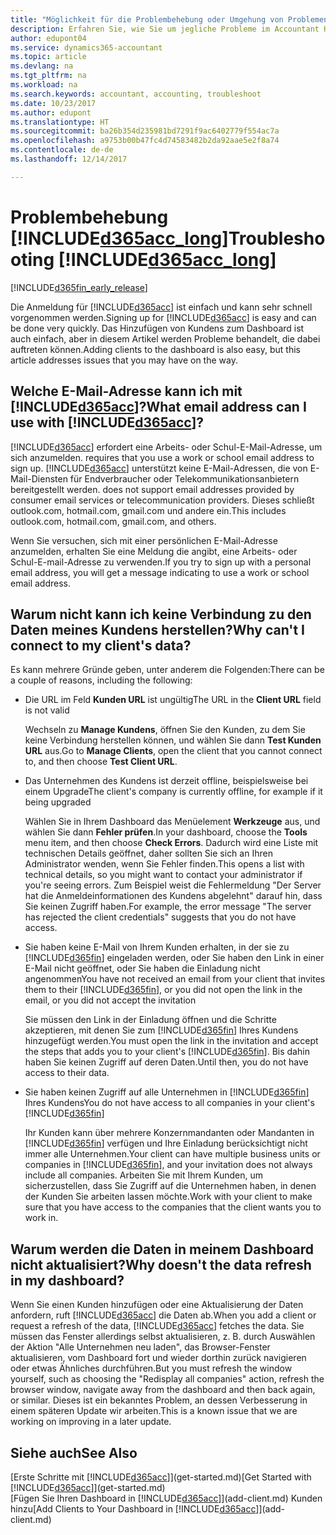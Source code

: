 ```yaml
---
title: "Möglichkeit für die Problembehebung oder Umgehung von Problemen | Microsoft Docs"
description: Erfahren Sie, wie Sie um jegliche Probleme im Accountant Hub for Dynamics 365 umgehen.
author: edupont04
ms.service: dynamics365-accountant
ms.topic: article
ms.devlang: na
ms.tgt_pltfrm: na
ms.workload: na
ms.search.keywords: accountant, accounting, troubleshoot
ms.date: 10/23/2017
ms.author: edupont
ms.translationtype: HT
ms.sourcegitcommit: ba26b354d235981bd7291f9ac6402779f554ac7a
ms.openlocfilehash: a9753b00b47fc4d74583482b2da92aae5e2f8a74
ms.contentlocale: de-de
ms.lasthandoff: 12/14/2017

---
```

# <a name="troubleshooting-included365acclongincludesd365acclongmdmd"></a><span data-ttu-id="4215a-103">Problembehebung [!INCLUDE[d365acc_long](includes/d365acc_long_md.md)]</span><span class="sxs-lookup"><span data-stu-id="4215a-103">Troubleshooting [!INCLUDE[d365acc_long](includes/d365acc_long_md.md)]</span></span>
[!INCLUDE[d365fin_early_release](includes/d365fin_early_release.md.md)]

<span data-ttu-id="4215a-104">Die Anmeldung für [!INCLUDE[d365acc](includes/d365acc_md.md)] ist einfach und kann sehr schnell vorgenommen werden.</span><span class="sxs-lookup"><span data-stu-id="4215a-104">Signing up for [!INCLUDE[d365acc](includes/d365acc_md.md)] is easy and can be done very quickly.</span></span> <span data-ttu-id="4215a-105">Das Hinzufügen von Kundens zum Dashboard ist auch einfach, aber in diesem Artikel werden Probleme behandelt, die dabei auftreten können.</span><span class="sxs-lookup"><span data-stu-id="4215a-105">Adding clients to the dashboard is also easy, but this article addresses issues that you may have on the way.</span></span>

## <a name="what-email-address-can-i-use-with-included365accincludesd365accmdmd"></a><span data-ttu-id="4215a-106">Welche E-Mail-Adresse kann ich mit [!INCLUDE[d365acc](includes/d365acc_md.md)]?</span><span class="sxs-lookup"><span data-stu-id="4215a-106">What email address can I use with [!INCLUDE[d365acc](includes/d365acc_md.md)]?</span></span>
[!INCLUDE[d365acc](includes/d365acc_md.md)]<span data-ttu-id="4215a-107"> erfordert eine Arbeits- oder Schul-E-Mail-Adresse, um sich anzumelden.</span><span class="sxs-lookup"><span data-stu-id="4215a-107"> requires that you use a work or school email address to sign up.</span></span> [!INCLUDE[d365acc](includes/d365acc_md.md)]<span data-ttu-id="4215a-108"> unterstützt keine E-Mail-Adressen, die von E-Mail-Diensten für Endverbraucher oder Telekommunikationsanbietern bereitgestellt werden.</span><span class="sxs-lookup"><span data-stu-id="4215a-108"> does not support email addresses provided by consumer email services or telecommunication providers.</span></span> <span data-ttu-id="4215a-109">Dieses schließt outlook.com, hotmail.com, gmail.com und andere ein.</span><span class="sxs-lookup"><span data-stu-id="4215a-109">This includes outlook.com, hotmail.com, gmail.com, and others.</span></span>  

<span data-ttu-id="4215a-110">Wenn Sie versuchen, sich mit einer persönlichen E-Mail-Adresse anzumelden, erhalten Sie eine Meldung die angibt, eine Arbeits- oder Schul-E-mail-Adresse zu verwenden.</span><span class="sxs-lookup"><span data-stu-id="4215a-110">If you try to sign up with a personal email address, you will get a message indicating to use a work or school email address.</span></span>  

## <a name="why-cant-i-connect-to-my-clients-data"></a><span data-ttu-id="4215a-111">Warum nicht kann ich keine Verbindung zu den Daten meines Kundens herstellen?</span><span class="sxs-lookup"><span data-stu-id="4215a-111">Why can't I connect to my client's data?</span></span>
<span data-ttu-id="4215a-112">Es kann mehrere Gründe geben, unter anderem die Folgenden:</span><span class="sxs-lookup"><span data-stu-id="4215a-112">There can be a couple of reasons, including the following:</span></span>

- <span data-ttu-id="4215a-113">Die URL im Feld **Kunden URL** ist ungültig</span><span class="sxs-lookup"><span data-stu-id="4215a-113">The URL in the **Client URL** field is not valid</span></span>  

  <span data-ttu-id="4215a-114">Wechseln zu **Manage Kundens**, öffnen Sie den Kunden, zu dem Sie keine Verbindung herstellen können, und wählen Sie dann **Test Kunden URL** aus.</span><span class="sxs-lookup"><span data-stu-id="4215a-114">Go to **Manage Clients**, open the client that you cannot connect to, and then choose **Test Client URL**.</span></span>  
- <span data-ttu-id="4215a-115">Das Unternehmen des Kundens ist derzeit offline, beispielsweise bei einem Upgrade</span><span class="sxs-lookup"><span data-stu-id="4215a-115">The client's company is currently offline, for example if it being upgraded</span></span>

  <span data-ttu-id="4215a-116">Wählen Sie in Ihrem Dashboard das Menüelement **Werkzeuge** aus, und wählen Sie dann **Fehler prüfen**.</span><span class="sxs-lookup"><span data-stu-id="4215a-116">In your dashboard, choose the **Tools** menu item, and then choose **Check Errors**.</span></span> <span data-ttu-id="4215a-117">Dadurch wird eine Liste mit technischen Details geöffnet, daher sollten Sie sich an Ihren Administrator wenden, wenn Sie Fehler finden.</span><span class="sxs-lookup"><span data-stu-id="4215a-117">This opens a list with technical details, so you might want to contact your administrator if you're seeing errors.</span></span> <span data-ttu-id="4215a-118">Zum Beispiel weist die Fehlermeldung "Der Server hat die Anmeldeinformationen des Kundens abgelehnt" darauf hin, dass Sie keinen Zugriff haben.</span><span class="sxs-lookup"><span data-stu-id="4215a-118">For example, the error message "The server has rejected the client credentials" suggests that you do not have access.</span></span>  
- <span data-ttu-id="4215a-119">Sie haben keine E-Mail von Ihrem Kunden erhalten, in der sie zu [!INCLUDE[d365fin](includes/d365fin_md.md)] eingeladen werden, oder Sie haben den Link in einer E-Mail nicht geöffnet, oder Sie haben die Einladung nicht angenommen</span><span class="sxs-lookup"><span data-stu-id="4215a-119">You have not received an email from your client that invites them to their [!INCLUDE[d365fin](includes/d365fin_md.md)], or you did not open the link in the email, or you did not accept the invitation</span></span>

  <span data-ttu-id="4215a-120">Sie müssen den Link in der Einladung öffnen und die Schritte akzeptieren, mit denen Sie zum [!INCLUDE[d365fin](includes/d365fin_md.md)] Ihres Kundens hinzugefügt werden.</span><span class="sxs-lookup"><span data-stu-id="4215a-120">You must open the link in the invitation and accept the steps that adds you to your client's [!INCLUDE[d365fin](includes/d365fin_md.md)].</span></span> <span data-ttu-id="4215a-121">Bis dahin haben Sie keinen Zugriff auf deren Daten.</span><span class="sxs-lookup"><span data-stu-id="4215a-121">Until then, you do not have access to their data.</span></span>  
- <span data-ttu-id="4215a-122">Sie haben keinen Zugriff auf alle Unternehmen in [!INCLUDE[d365fin](includes/d365fin_md.md)] Ihres Kundens</span><span class="sxs-lookup"><span data-stu-id="4215a-122">You do not have access to all companies in your client's [!INCLUDE[d365fin](includes/d365fin_md.md)]</span></span>

  <span data-ttu-id="4215a-123">Ihr Kunden kann über mehrere Konzernmandanten oder Mandanten in [!INCLUDE[d365fin](includes/d365fin_md.md)] verfügen und Ihre Einladung berücksichtigt nicht immer alle Unternehmen.</span><span class="sxs-lookup"><span data-stu-id="4215a-123">Your client can have multiple business units or companies in [!INCLUDE[d365fin](includes/d365fin_md.md)], and your invitation does not always include all companies.</span></span> <span data-ttu-id="4215a-124">Arbeiten Sie mit Ihrem Kunden, um sicherzustellen, dass Sie Zugriff auf die Unternehmen haben, in denen der Kunden Sie arbeiten lassen möchte.</span><span class="sxs-lookup"><span data-stu-id="4215a-124">Work with your client to make sure that you have access to the companies that the client wants you to work in.</span></span>  

## <a name="why-doesnt-the-data-refresh-in-my-dashboard"></a><span data-ttu-id="4215a-125">Warum werden die Daten in meinem Dashboard nicht aktualisiert?</span><span class="sxs-lookup"><span data-stu-id="4215a-125">Why doesn't the data refresh in my dashboard?</span></span>
<span data-ttu-id="4215a-126">Wenn Sie einen Kunden hinzufügen oder eine Aktualisierung der Daten anfordern, ruft [!INCLUDE[d365acc](includes/d365acc_md.md)] die Daten ab.</span><span class="sxs-lookup"><span data-stu-id="4215a-126">When you add a client or request a refresh of the data, [!INCLUDE[d365acc](includes/d365acc_md.md)] fetches the data.</span></span> <span data-ttu-id="4215a-127">Sie müssen das Fenster allerdings selbst aktualisieren, z. B. durch Auswählen der Aktion "Alle Unternehmen neu laden", das Browser-Fenster aktualisieren, vom Dashboard fort und wieder dorthin zurück navigieren oder etwas Ähnliches durchführen.</span><span class="sxs-lookup"><span data-stu-id="4215a-127">But you must refresh the window yourself, such as choosing the "Redisplay all companies" action, refresh the browser window, navigate away from the dashboard and then back again, or similar.</span></span> <span data-ttu-id="4215a-128">Dieses ist ein bekanntes Problem, an dessen Verbesserung in einem späteren Update wir arbeiten.</span><span class="sxs-lookup"><span data-stu-id="4215a-128">This is a known issue that we are working on improving in a later update.</span></span>  

## <a name="see-also"></a><span data-ttu-id="4215a-129">Siehe auch</span><span class="sxs-lookup"><span data-stu-id="4215a-129">See Also</span></span>
<span data-ttu-id="4215a-130">[Erste Schritte mit [!INCLUDE[d365acc](includes/d365acc_md.md)]](get-started.md)</span><span class="sxs-lookup"><span data-stu-id="4215a-130">[Get Started with [!INCLUDE[d365acc](includes/d365acc_md.md)]](get-started.md)</span></span>  
<span data-ttu-id="4215a-131">[Fügen Sie Ihren Dashboard in [!INCLUDE[d365acc](includes/d365acc_md.md)]](add-client.md) Kunden hinzu</span><span class="sxs-lookup"><span data-stu-id="4215a-131">[Add Clients to Your Dashboard in [!INCLUDE[d365acc](includes/d365acc_md.md)]](add-client.md)</span></span>  

